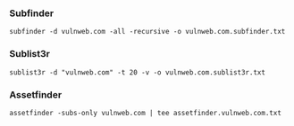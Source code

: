 ### Subfinder

```
subfinder -d vulnweb.com -all -recursive -o vulnweb.com.subfinder.txt
```

### Sublist3r

```
sublist3r -d "vulnweb.com" -t 20 -v -o vulnweb.com.sublist3r.txt
```

### Assetfinder

```
assetfinder -subs-only vulnweb.com | tee assetfinder.vulnweb.com.txt
```
